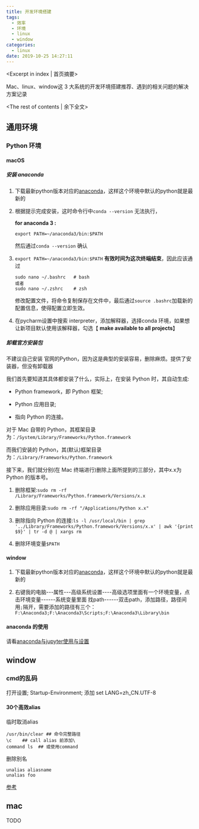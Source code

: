 ```yaml
---
title: 开发环境搭建
tags:
  - 效率
  - 环境
  - linux
  - window
categories:
  - linux
date: 2019-10-25 14:27:11
---
```

<Excerpt in index | 首页摘要> 

Mac、linux、window这 3 大系统的开发环境搭建推荐、遇到的相关问题的解决方案记录

<!-- more -->
<The rest of contents | 余下全文>



## 通用环境

### Python 环境

#### macOS

##### 安装 anaconda

1.  下载最新python版本对应的[anaconda](https://www.anaconda.com/download/#macos)，这样这个环境中默认的python就是最新的

2.  根据提示完成安装，这时命令行中`conda --version` 无法执行，

    **for anaconda 3 :**

    ```
    export PATH=~/anaconda3/bin:$PATH
    ```

    然后通过`conda --version` 确认

3.  `export PATH=~/anaconda3/bin:$PATH`  **有效时间为这次终端结束**，因此应该通过

    ```
    sudo nano ~/.bashrc   # bash
    或者
    sudo nano ~/.zshrc    # zsh
    ```

    修改配置文件，将命令复制保存在文件中，最后通过`source .bashrc`加载新的配置信息，使得配置立即生效。

4.  在pycharm设置中搜索 interpreter，添加解释器，选择conda 环境，如果想让新项目默认使用该解释器，勾选【 **make available to all projects**】

##### 卸载官方安装包

不建议自己安装 官网的Python，因为这是典型的安装容易，删除麻烦。提供了安装器，但没有卸载器

我们首先要知道其具体都安装了什么，实际上，在安装 Python 时，其自动生成:

- Python framework，即 Python 框架; 

- Python 应用目录; 

- 指向 Python 的连接。 

对于 Mac 自带的 Python，其框架目录为：`/System/Library/Frameworks/Python.framework `

而我们安装的 Python，其(默认)框架目录为：`/Library/Frameworks/Python.framework `



接下来，我们就分别(在 Mac 终端进行)删除上面所提到的三部分，其中x.x为 Python 的版本号。

1.  删除框架:`sudo rm -rf /Library/Frameworks/Python.framework/Versions/x.x `

2.  删除应用目录:`sudo rm -rf "/Applications/Python x.x" `

3.  删除指向 Python 的连接:`ls -l /usr/local/bin | grep '../Library/Frameworks/Python.framework/Versions/x.x' | awk '{print $9}' | tr -d @ | xargs rm`

4.  删除环境变量`$PATH`

#### window

1.  下载最新python版本对应的[anaconda](https://www.anaconda.com/download/#macos)，这样这个环境中默认的python就是最新的

2.  右键我的电脑---属性---高级系统设置----高级选项里面有一个环境变量，点击环境变量------系统变量里面 找path------双击path，添加路径，路径间用`;`隔开，需要添加的路径有三个：`F:\Anaconda3;F:\Anaconda3\Scripts;F:\Anaconda3\Library\bin`

#### anaconda 的使用

请看[anaconda与jupyter使用与设置](http://jizx.top/2019/08/04/anaconda与jupyter使用与设置)

## window
### cmd的乱码

打开设置; Startup-Environment; 添加 set LANG=zh_CN.UTF-8

#### 30个高效alias

临时取消alias

```shell
/usr/bin/clear ## 命令完整路径
\c    ## call alias 前添加\
command ls  ## 或使用command 
```

删除别名

```shell
unalias aliasname
unalias foo
```

[参考](https://www.cyberciti.biz/tips/bash-aliases-mac-centos-linux-unix.html)

## mac

TODO